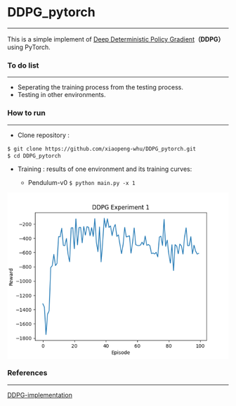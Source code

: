 # DDPG_pytorch
---
This is a simple implement of [Deep Deterministic Policy Gradient](https://arxiv.org/abs/1509.02971)**（DDPG）** using PyTorch.

### To do list
---
* Seperating the training process from the testing process.
* Testing in other environments.

### How to run
---
* Clone repository :
```
$ git clone https://github.com/xiaopeng-whu/DDPG_pytorch.git 
$ cd DDPG_pytorch
```

* Training : results of one environment and its training curves:

	* Pendulum-v0
`
 $ python main.py -x 1
`

<img align="center" src="experiments/1-result.png">

### References
---
[DDPG-implementation](https://github.com/LM095/DDPG-implementation)